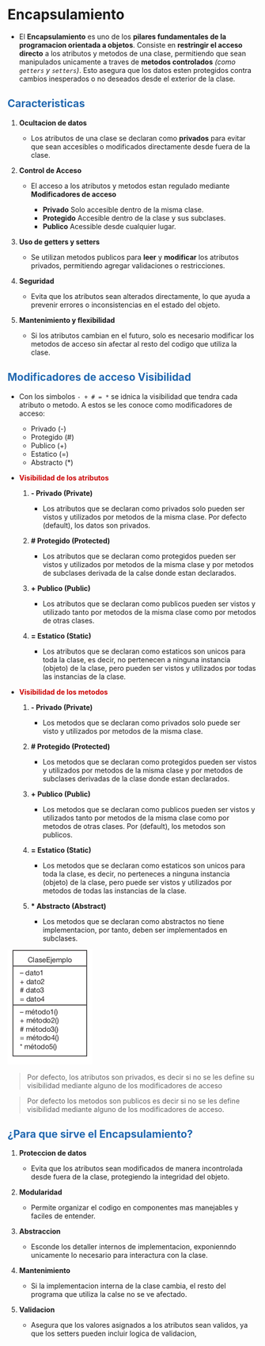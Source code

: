 # Encapsulamiento

* El **Encapsulamiento** es uno de los **pilares fundamentales de la programacion orientada a objetos**. Consiste en **restringir el acceso directo** a los atributos y metodos de una clase, permitiendo que sean manipulados unicamente a traves de **metodos controlados** *(como `getters` y `setters`)*. Esto asegura que los datos esten protegidos contra cambios inesperados o no deseados desde el exterior de la clase.

## <span style="color:#2168b0">Caracteristicas</span>

1. **Ocultacion de datos**

    * Los atributos de una clase se declaran como **privados** para evitar que sean accesibles o modificados directamente desde fuera de la clase.
   
2. **Control de Acceso**

    * El acceso a los atributos y metodos estan regulado mediante **Modificadores de acceso**
        
        * **Privado** Solo accesible dentro de la misma clase.
        * **Protegido** Accesible dentro de la clase y sus subclases.
        * **Publico** Acessible desde cualquier lugar.
        
3. **Uso de getters y setters**
        
      * Se utilizan metodos publicos para **leer** y **modificar** los atributos privados, permitiendo agregar validaciones o restricciones.
        
4. **Seguridad**
    
     * Evita que los atributos sean alterados directamente, lo que ayuda a prevenir errores o inconsistencias en el estado del objeto.
      
5. **Mantenimiento y flexibilidad**
    
      * Si los atributos cambian en el futuro, solo es necesario modificar los metodos de acceso sin afectar al resto del codigo que utiliza la clase.
      

## <span style="color:#2168b0">Modificadores de acceso Visibilidad</span>

* Con los simbolos `- + # = *` se idnica la visibilidad que tendra cada atributo o metodo. A estos se les conoce como modificadores de acceso:
    * Privado (-)
    * Protegido (#)
    * Publico (+)
    * Estatico (=)
    * Abstracto (*)
  
* **<span style="color:#cc0404">Visibilidad de los atributos</span>**

    1. **- Privado (Private)**
        
        * Los atributos que se declaran como privados solo pueden ser vistos y utilizados por metodos de la misma clase. Por defecto (default), los datos son privados. 
       
    2. **# Protegido (Protected)**
   
        * Los atributos que se declaran como protegidos pueden ser vistos y utilizados por metodos de la misma clase y por metodos de subclases derivada de la calse donde estan declarados.
       
    3. **+ Publico (Public)**
   
        * Los atributos que se declaran como publicos pueden ser vistos y utilizado tanto por metodos de la misma clase como por metodos de otras clases.
        
    4. **= Estatico (Static)**
    
        * Los atributos que se declaran como estaticos son unicos para toda la clase, es decir, no pertenecen a ninguna instancia (objeto) de la clase, pero pueden ser vistos y utilizados por todas las instancias de la clase.
        

* **<span style="color:#cc0404">Visibilidad de los metodos</span>** 
      
    1. **- Privado (Private)**
        
        * Los metodos que se declaran como privados solo puede ser visto y utilizados por metodos de la misma clase.
       
    2. **# Protegido (Protected)**
   
        * Los metodos que se declaran como protegidos pueden ser vistos y utilizados por metodos de la misma clase y por metodos de subclases derivadas de la clase donde estan declarados.
       
    3. **+ Publico (Public)**
   
        * Los metodos que se declaran como publicos pueden ser vistos y utilizados tanto por metodos de la misma clase como por metodos de otras clases. Por (default), los metodos son publicos.
        
    4. **= Estatico (Static)**
    
        * Los metodos que se declaran como estaticos son unicos para toda la clase, es decir, no perteneces a ninguna instancia (objeto) de la clase, pero puede ser vistos y utilizados por metodos de todas las instancias de la clase.
       
    5. **\* Abstracto (Abstract)**
   
        * Los metodos que se declaran como abstractos no tiene implementacion, por tanto, deben ser implementados en subclases.
        
![Modificadores de acceso](vx_images/161252686975583.png)


> Por defecto, los atributos son privados, es decir si no se les define su visibilidad mediante alguno de los modificadores de acceso

> Por defecto los metodos son publicos es decir si no se les define visibilidad mediante alguno de los modificadores de acceso.
  

## <span style="color:#2168b0">¿Para que sirve el Encapsulamiento?</span>

1. **Proteccion de datos**

    * Evita que los atributos sean modificados de manera incontrolada desde fuera de la clase, protegiendo la integridad del objeto.
    
2. **Modularidad**

    * Permite organizar el codigo en componentes mas manejables y faciles de entender.
   
3. **Abstraccion**

    * Esconde los detaller internos de implementacion, exponienndo unicamente lo necesario para interactura con la clase.
    
4. **Mantenimiento**

    * Si la implementacion interna de la clase cambia, el resto del programa que utiliza la calse no se ve afectado.
    
5. **Validacion**

    * Asegura que los valores asignados a los atributos sean validos, ya que los setters pueden incluir logica de validacion,
    

